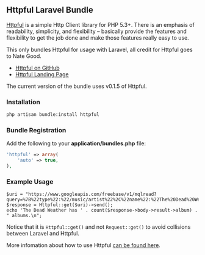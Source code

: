 ## Httpful Laravel Bundle

[Httpful](http://phphttpclient.com) is a simple Http Client library for PHP 5.3+.  There is an emphasis of readability, simplicity, and flexibility – basically provide the features and flexibility to get the job done and make those features really easy to use.

This only bundles Httpful for usage with Laravel, all credit for Httpful goes to Nate Good. 

- [Httpful on GitHub](http://github.com/nategood/httpful)
- [Httpful Landing Page](http://phphttpclient.com)

The current version of the bundle uses v0.1.5 of Httpful.

### Installation

```bash
php artisan bundle:install httpful
```

### Bundle Registration

Add the following to your **application/bundles.php** file:

```php
'httpful' => array(
	'auto' => true,
),
```

### Example Usage

```
$uri = "https://www.googleapis.com/freebase/v1/mqlread?query=%7B%22type%22:%22/music/artist%22%2C%22name%22:%22The%20Dead%20Weather%22%2C%22album%22:%5B%5D%7D";
$response = Httpful::get($uri)->send();
echo 'The Dead Weather has ' . count($response->body->result->album) . " albums.\n";

```

Notice that it is ``Httpful::get()`` and not ``Request::get()`` to avoid collisions between Laravel and Httpful.

More infomation about how to use Httpful [can be found here](http://phphttpclient.com).